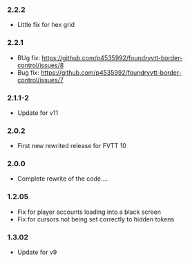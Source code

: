 ### 2.2.2

- Little fix for hex grid

### 2.2.1

- BUg fix: https://github.com/p4535992/foundryvtt-border-control/issues/8
- Bug fix: https://github.com/p4535992/foundryvtt-border-control/issues/7

### 2.1.1-2

- Update for v11

### 2.0.2

- First new rewrited release for FVTT 10

### 2.0.0

- Complete rewrite of the code....

### 1.2.05

- Fix for player accounts loading into a black screen
- Fix for cursors not being set correctly to hidden tokens

### 1.3.02

- Update for v9